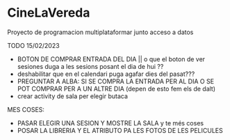 # CineLaVereda
Proyecto de programacion multiplataformar junto acceso a datos

TODO 15/02/2023
  - BOTON DE COMPRAR ENTRADA DEL DIA || o que el boton de ver sesiones duga a les sesions posant el dia de hui ??
  - deshabilitar que en el calendari puga agafar dies del pasat???
  - PREGUNTAR A ALBA: SI SE COMPRA LA ENTRADA PER AL DIA O SE POT COMPRAR PER A UN ALTRE DIA (depen de esto fem els de dalt)
  - crear activity de sala per elegir butaca
  
MES COSES:
  - PASAR ELEGIR UNA SESION Y MOSTRE LA SALA y te més coses
  - POSAR LA LIBRERIA Y EL ATRIBUTO PA LES FOTOS DE LES PELICULES
